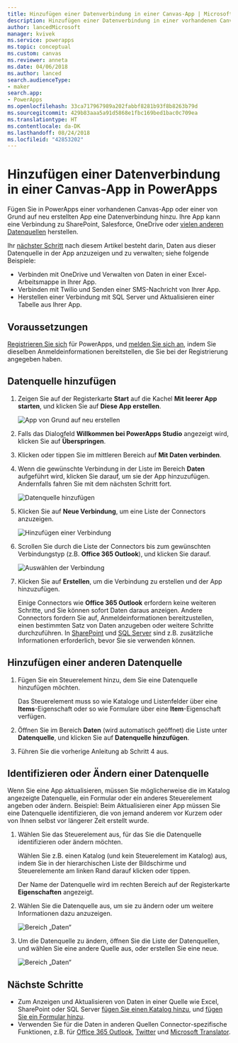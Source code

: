 ```yaml
---
title: Hinzufügen einer Datenverbindung in einer Canvas-App | Microsoft-Dokumentation
description: Hinzufügen einer Datenverbindung in einer vorhandenen Canvas-App oder in einer leeren App
author: lancedMicrosoft
manager: kvivek
ms.service: powerapps
ms.topic: conceptual
ms.custom: canvas
ms.reviewer: anneta
ms.date: 04/06/2018
ms.author: lanced
search.audienceType:
- maker
search.app:
- PowerApps
ms.openlocfilehash: 33ca717967989a202fabbf8281b93f8b8263b79d
ms.sourcegitcommit: 429b83aaa5a91d5868e1fbc169bed1bac0c709ea
ms.translationtype: HT
ms.contentlocale: da-DK
ms.lasthandoff: 08/24/2018
ms.locfileid: "42853202"
---
```

# <a name="add-a-data-connection-to-a-canvas-app-in-powerapps"></a>Hinzufügen einer Datenverbindung in einer Canvas-App in PowerApps

Fügen Sie in PowerApps einer vorhandenen Canvas-App oder einer von Grund auf neu erstellten App eine Datenverbindung hinzu. Ihre App kann eine Verbindung zu SharePoint, Salesforce, OneDrive oder [vielen anderen Datenquellen](connections-list.md) herstellen.

Ihr [nächster Schritt](#next-steps) nach diesem Artikel besteht darin, Daten aus dieser Datenquelle in der App anzuzeigen und zu verwalten; siehe folgende Beispiele:

* Verbinden mit OneDrive und Verwalten von Daten in einer Excel-Arbeitsmappe in Ihrer App.
* Verbinden mit Twilio und Senden einer SMS-Nachricht von Ihrer App.
* Herstellen einer Verbindung mit SQL Server und Aktualisieren einer Tabelle aus Ihrer App.

## <a name="prerequisites"></a>Voraussetzungen

[Registrieren Sie sich](../signup-for-powerapps.md) für PowerApps, und [melden Sie sich an](http://web.powerapps.com?utm_source=padocs&utm_medium=linkinadoc&utm_campaign=referralsfromdoc), indem Sie dieselben Anmeldeinformationen bereitstellen, die Sie bei der Registrierung angegeben haben.

## <a name="add-a-data-source"></a>Datenquelle hinzufügen
1. Zeigen Sie auf der Registerkarte **Start** auf die Kachel **Mit leerer App starten**, und klicken Sie auf **Diese App erstellen**.

    ![App von Grund auf neu erstellen](./media/add-data-connection/blank-app-tile.png)

1. Falls das Dialogfeld **Willkommen bei PowerApps Studio** angezeigt wird, klicken Sie auf **Überspringen**.

3. Klicken oder tippen Sie im mittleren Bereich auf **Mit Daten verbinden**.

4. Wenn die gewünschte Verbindung in der Liste im Bereich **Daten** aufgeführt wird, klicken Sie darauf, um sie der App hinzuzufügen. Andernfalls fahren Sie mit dem nächsten Schritt fort.

    ![Datenquelle hinzufügen](./media/add-data-connection/choose-existing-connections.png)

5. Klicken Sie auf **Neue Verbindung**, um eine Liste der Connectors anzuzeigen.

    ![Hinzufügen einer Verbindung](./media/add-data-connection/new-connection.png)

6. Scrollen Sie durch die Liste der Connectors bis zum gewünschten Verbindungstyp (z.B. **Office 365 Outlook**), und klicken Sie darauf.

    ![Auswählen der Verbindung](./media/add-data-connection/choose-connection.png)

7. Klicken Sie auf **Erstellen**, um die Verbindung zu erstellen und der App hinzuzufügen.

    Einige Connectors wie **Office 365 Outlook** erfordern keine weiteren Schritte, und Sie können sofort Daten daraus anzeigen. Andere Connectors fordern Sie auf, Anmeldeinformationen bereitzustellen, einen bestimmten Satz von Daten anzugeben oder weitere Schritte durchzuführen. In [SharePoint](connections/connection-sharepoint-online.md) und [SQL Server](connections/connection-azure-sqldatabase.md) sind z.B. zusätzliche Informationen erforderlich, bevor Sie sie verwenden können.

## <a name="add-another-data-source"></a>Hinzufügen einer anderen Datenquelle
1. Fügen Sie ein Steuerelement hinzu, dem Sie eine Datenquelle hinzufügen möchten.

    Das Steuerelement muss so wie Kataloge und Listenfelder über eine **Items**-Eigenschaft oder so wie Formulare über eine **Item**-Eigenschaft verfügen.

1. Öffnen Sie im Bereich **Daten** (wird automatisch geöffnet) die Liste unter **Datenquelle**, und klicken Sie auf **Datenquelle hinzufügen**.

1. Führen Sie die vorherige Anleitung ab Schritt 4 aus.

## <a name="identify-or-change-a-data-source"></a>Identifizieren oder Ändern einer Datenquelle
Wenn Sie eine App aktualisieren, müssen Sie möglicherweise die im Katalog angezeigte Datenquelle, ein Formular oder ein anderes Steuerelement angeben oder ändern. Beispiel: Beim Aktualisieren einer App müssen Sie eine Datenquelle identifizieren, die von jemand anderem vor Kurzem oder von Ihnen selbst vor längerer Zeit erstellt wurde.

1. Wählen Sie das Steuerelement aus, für das Sie die Datenquelle identifizieren oder ändern möchten.

    Wählen Sie z.B. einen Katalog (und kein Steuerelement im Katalog) aus, indem Sie in der hierarchischen Liste der Bildschirme und Steuerelemente am linken Rand darauf klicken oder tippen.

    Der Name der Datenquelle wird im rechten Bereich auf der Registerkarte **Eigenschaften** angezeigt.

2. Wählen Sie die Datenquelle aus, um sie zu ändern oder um weitere Informationen dazu anzuzeigen.

    ![Bereich „Daten“](./media/add-data-connection/data-pane.png)

3. Um die Datenquelle zu ändern, öffnen Sie die Liste der Datenquellen, und wählen Sie eine andere Quelle aus, oder erstellen Sie eine neue.

     ![Bereich „Daten“](./media/add-data-connection/datasource-list.png)

## <a name="next-steps"></a>Nächste Schritte
* Zum Anzeigen und Aktualisieren von Daten in einer Quelle wie Excel, SharePoint oder SQL Server [fügen Sie einen Katalog hinzu](add-gallery.md), und [fügen Sie ein Formular hinzu](add-form.md).
* Verwenden Sie für die Daten in anderen Quellen Connector-spezifische Funktionen, z.B. für [Office 365 Outlook](connections/connection-office365-outlook.md), [Twitter](connections/connection-twitter.md) und [Microsoft Translator](connections/connection-microsoft-translator.md).
